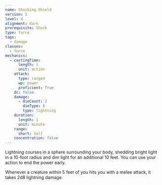 ```yaml
---
name: Shocking Shield
version: 1
level: 4
alignment: dark
prerequisite: Shock
type: force
tags:
  - damage
classes:
  - force
mechanics:
  - castingTime:
      length: 1
      unit: action
    attack:
      type: ranged
      wp: power
      proficient: True
    dc: false
    damage:
      - dieCount: 2
        dieType: 8
        type: lightning
    duration:
      length: 1
      unit: minute
    range:
      short: Self
    concentration: false
---
```

Lightning courses in a sphere surrounding your body, shedding bright light in a 10-foot radius and dim light for an additional 10 feet. You can use your action to end the power early.

Whenever a creature within 5 feet of you hits you with a melee attack, it takes 2d8 lightning damage.
    